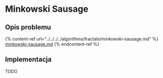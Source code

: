 # Minkowski Sausage

## Opis problemu

{% content-ref url="../../../../algorithms/fractals/minkowski-sausage.md" %}
[minkowski-sausage.md](../../../../algorithms/fractals/minkowski-sausage.md)
{% endcontent-ref %}

## Implementacja

TODO
